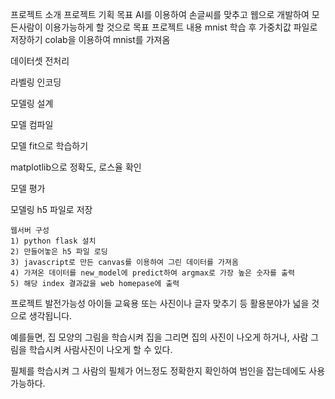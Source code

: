 
프로젝트 소개
프로젝트 기획 목표
AI를 이용하여 손글씨를 맞추고 웹으로 개발하여 모든사람이 이용가능하게 할 것으로 목표
프로젝트 내용
mnist 학습 후 가중치값 파일로 저장하기
colab을 이용하여 mnist를 가져옴

데이터셋 전처리

라벨링 인코딩

모델링 설계

모델 컴파일

모델 fit으로 학습하기

matplotlib으로 정확도, 로스율 확인

모델 평가

모델링 h5 파일로 저장
 ```
웹서버 구성
1) python flask 설치
2) 만들어놓은 h5 파일 로딩
3) javascript로 만든 canvas를 이용하여 그린 데이터를 가져옴
4) 가져온 데이터를 new_model에 predict하여 argmax로 가장 높은 숫자를 출력
5) 해당 index 결과값을 web homepase에 출력
```

프로젝트 발전가능성
아이들 교육용 또는 사진이나 글자 맞추기 등 활용분야가 넓을 것으로 생각됩니다.

예를들면, 집 모양의 그림을 학습시켜 집을 그리면 집의 사진이 나오게 하거나, 사람 그림을 학습시켜 사람사진이 나오게 할 수 있다.

필체를 학습시켜 그 사람의 필체가 어느정도 정확한지 확인하여 범인을 잡는데에도 사용 가능하다.

